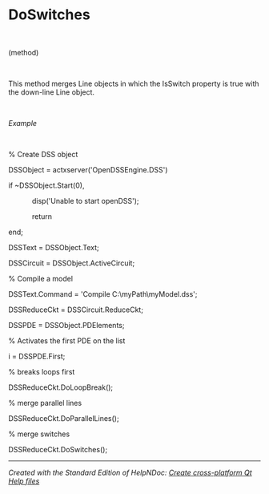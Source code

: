 # DoSwitches

&nbsp;

(method)

&nbsp;

This method merges Line objects in which the IsSwitch property is true with the down-line Line object.

&nbsp;

*Example*

&nbsp;

% Create DSS object

DSSObject = actxserver('OpenDSSEngine.DSS')

if ~DSSObject.Start(0),

&nbsp; &nbsp; &nbsp; &nbsp; &nbsp; &nbsp; disp('Unable to start openDSS');

&nbsp; &nbsp; &nbsp; &nbsp; &nbsp; &nbsp; return

end;

DSSText = DSSObject.Text;

DSSCircuit = DSSObject.ActiveCircuit;

% Compile a model &nbsp; &nbsp;

DSSText.Command = 'Compile C:\\myPath\\myModel.dss';

DSSReduceCkt = DSSCircuit.ReduceCkt;

DSSPDE = DSSObject.PDElements;

% Activates the first PDE on the list

i = DSSPDE.First;

% breaks loops first

DSSReduceCkt.DoLoopBreak();

% merge parallel lines

DSSReduceCkt.DoParallelLines();

% merge switches

DSSReduceCkt.DoSwitches();

***
_Created with the Standard Edition of HelpNDoc: [Create cross-platform Qt Help files](<https://www.helpndoc.com/feature-tour/create-help-files-for-the-qt-help-framework>)_
